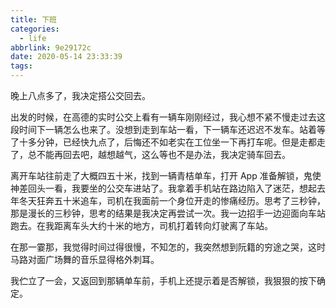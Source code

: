 ```yaml
---
title: 下班
categories:
  - life
abbrlink: 9e29172c
date: 2020-05-14 23:33:39
tags:
---
```


晚上八点多了，我决定搭公交回去。

出发的时候，在高德的实时公交上看有一辆车刚刚经过，我心想不紧不慢走过去这段时间下一辆怎么也来了。没想到走到车站一看，下一辆车还迟迟不发车。站着等了十多分钟，已经快九点了，后悔还不如老实在工位坐一下再打车呢。但是走都走了，总不能再回去吧，越想越气，这么等也不是办法，我决定骑车回去。

离开车站往前走了大概四五十米，找到一辆青桔单车，打开 App 准备解锁，鬼使神差回头一看，我要坐的公交车进站了。我拿着手机站在路边陷入了迷茫，想起去年冬天狂奔五十米追车，司机在我面前一个身位开走的惨痛经历。思考了三秒钟，那是漫长的三秒钟，思考的结果是我决定再尝试一次。我一边招手一边迎面向车站跑去。在我距离车头大约十米的地方，司机打着转向灯驶离了车站。

在那一霎那，我觉得时间过得很慢，不知怎的，我突然想到阮籍的穷途之哭，这时马路对面广场舞的音乐显得格外刺耳。

我伫立了一会，又返回到那辆单车前，手机上还提示着是否解锁，我狠狠的按下确定。
